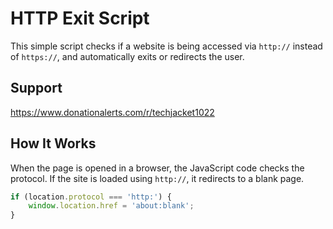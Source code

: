 # HTTP Exit Script

This simple script checks if a website is being accessed via `http://` instead of `https://`, and automatically exits or redirects the user.
## Support
https://www.donationalerts.com/r/techjacket1022

## How It Works

When the page is opened in a browser, the JavaScript code checks the protocol. If the site is loaded using `http://`, it redirects to a blank page.

```javascript
if (location.protocol === 'http:') {
    window.location.href = 'about:blank';
}
